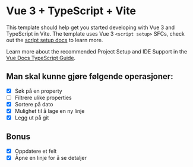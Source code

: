 # Vue 3 + TypeScript + Vite

This template should help get you started developing with Vue 3 and TypeScript in Vite. The template uses Vue 3 `<script setup>` SFCs, check out the [script setup docs](https://v3.vuejs.org/api/sfc-script-setup.html#sfc-script-setup) to learn more.

Learn more about the recommended Project Setup and IDE Support in the [Vue Docs TypeScript Guide](https://vuejs.org/guide/typescript/overview.html#project-setup).

## Man skal kunne gjøre følgende operasjoner:

- [x] Søk på en property
- [ ] Filtrere ulike properties
- [x] Sortere på dato
- [x] Mulighet til å lage en ny linje
- [x] Legg ut på git

## Bonus

- [x] Oppdatere et felt
- [x] Åpne en linje for å se detaljer
